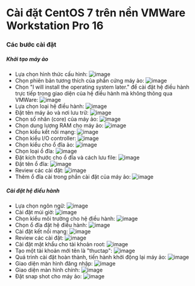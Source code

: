 # Cài đặt CentOS 7 trên nền VMWare Workstation Pro 16
### Các bước cài đặt
##### Khởi tạo máy ảo
- Lựa chọn hình thức cấu hình:
![image](./image/Install/CentOS%201.png)
- Chọn phiên bản tương thích của phần cứng máy ảo:
![image](./image/Install/CentOS%202.png)
- Chọn "I will install the operating system later." để cài đặt hệ điều hành trực tiếp trong giao diện của hệ điều hành mà không thông qua VMWare:
![image](./image/Install/CentOS%203.png)
- Lựa chọn loại hệ điều hành:
![image](./image/Install/CentOS%204.png)
- Đặt tên máy ảo và nơi lưu trữ:
![image](./image/Install/CentOS%205.png)
- Chọn số nhân (core) của máy ảo:
![image](./image/Install/CentOS%206.png)
- Chọn dung lượng RAM cho máy ảo:
![image](./image/Install/CentOS%207.png)
- Chọn kiểu kết nối mạng:
![image](./image/Install/CentOS%208.png)
- Chọn kiểu I/O controller:
![image](./image/Install/CentOS%209.png)
- Chọn kiểu cho ổ đĩa ảo:
![image](./image/Install/CentOS%2010.png)
- Chọn loại ổ đĩa:
![image](./image/Install/CentOS%2011.png)
- Đặt kích thước cho ổ đĩa và cách lưu file:
![image](./image/Install/CentOS%2012.png)
- Đặt tên ổ đĩa:
![image](./image/Install/CentOS%2013.png)
- Review các cài đặt:
![image](./image/Install/CentOS%2014.png)
- Thêm ổ đĩa cài trong phần cài đặt của máy ảo:
![image](./image/Install/CentOS%2015.png)

##### Cài đặt hệ điều hành
- Lựa chọn ngôn ngữ:
![image](./image/Install/CentOS%2016.png)
- Cài đặt múi giờ:
![image](./image/Install/CentOS%2017.png)
- Chọn kiểu môi trường cho hệ điều hành:
![image](./image/Install/CentOS%2018.png)
- Chọn ổ đĩa đặt hệ điều hành:
![image](./image/Install/CentOS%2019.png)
- Cài đặt kết nối mạng:
![image](./image/Install/CentOS%2020.png)
- Review các cài đặt:
![image](./image/Install/CentOS%2021.png)
- Cài đặt mật khẩu cho tài khoản root:
![image](./image/Install/CentOS%2022.png)
- Tạo một tài khoản mới tên là "thuctap":
![image](./image/Install/CentOS%2023.png)
- Quá trình cài đặt hoàn thành, tiến hành khởi động lại máy ảo:
![image](./image/Install/CentOS%2024.png)
- Giao diện màn hình đăng nhập:
![image](./image/Install/CentOS%2025.png)
- Giao diện màn hình chính:
![image](./image/Install/CentOS%2026.png)
- Đặt snap shot cho máy ảo:
![image](./image/Install/CentOS%2027.png)